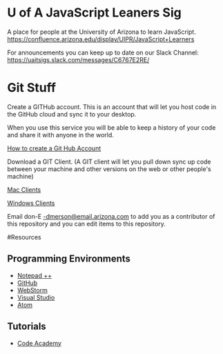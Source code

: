 # U of A JavaScript Leaners Sig
A place for people at the University of Arizona to learn JavaScript.
https://confluence.arizona.edu/display/UIPR/JavaScript+Learners

For announcements you can keep up to date on our Slack Channel: https://uaitsigs.slack.com/messages/C6767E2RE/

# Git Stuff
Create a GITHub account. This is an account that will let you host code in the GitHub cloud and sync it to your desktop.

When you use this service you will be able to keep a history of your code and share it with anyone in the world.

[How to create a Git Hub Account](http://www.wikihow.com/Create-an-Account-on-GitHub)

Download a GIT Client. (A GIT client will let you pull down sync up code between your machine and other versions on the web or other people's machine)

[Mac Clients](https://git-scm.com/download/gui/macintosh)

[Windows Clients](https://git-scm.com/download/gui/windows)

Email don-E -dmerson@email.arizona.com to add you as a contributor of this repository and you can edit items to this repository.


#Resources
## Programming Environments
* [Notepad ++](https://notepad-plus-plus.org/)
* [GitHub](http://github.com)
* [WebStorm](https://www.jetbrains.com/webstorm/)
* [Visual Studio](https://www.visualstudio.com/)
* [Atom](https://atom.io/)

## Tutorials
* [Code Academy](https://www.codecademy.com/learn/learn-javascript)

